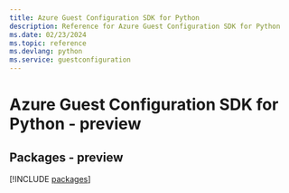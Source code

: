 ```yaml
---
title: Azure Guest Configuration SDK for Python
description: Reference for Azure Guest Configuration SDK for Python
ms.date: 02/23/2024
ms.topic: reference
ms.devlang: python
ms.service: guestconfiguration
---
```

# Azure Guest Configuration SDK for Python - preview
## Packages - preview
[!INCLUDE [packages](guest-configuration-index.md)]
